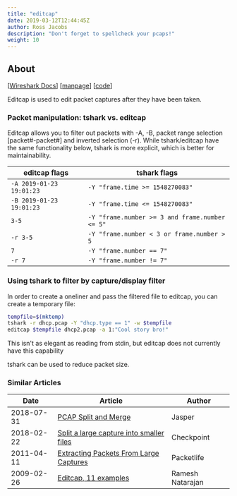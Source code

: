 ```yaml
---
title: "editcap"
date: 2019-03-12T12:44:45Z
author: Ross Jacobs
description: "Don't forget to spellcheck your pcaps!"
weight: 10
---
```


## About

[[Wireshark Docs](https://www.wireshark.org/docs/wsug_html_chunked/AppToolseditpcap.html)] [[manpage](https://www.wireshark.org/docs/man-pages/editcap.html)] [[code](https://github.com/wireshark/wireshark/blob/master/editcap.c)]

Editcap is used to edit packet captures after they have been taken.

### Packet manipulation: tshark vs. editcap 

Editcap allows you to filter out packets with -A, -B, packet range selection
[packet#-packet#] and inverted selection (-r). While tshark/editcap have the
same functionality below, tshark is more explicit, which is better for maintainability.

| editcap flags            | tshark flags                                   |
|--------------------------|------------------------------------------------|
| `-A 2019-01-23 19:01:23` | `-Y "frame.time >= 1548270083"`                |
| `-B 2019-01-23 19:01:23` | `-Y "frame.time <= 1548270083"`                |
| `3-5`                    | `-Y "frame.number >= 3 and frame.number <= 5"` |
| `-r 3-5`                 | `-Y "frame.number < 3 or frame.number > 5`     |
| `7`                      | `-Y "frame.number == 7"`                       |
| `-r 7`                   | `-Y "frame.number != 7"`                       |

### Using tshark to filter by capture/display filter

In order to create a oneliner and pass the filtered file to editcap, you can
create a temporary file:

```bash
tempfile=$(mktemp)
tshark -r dhcp.pcap -Y "dhcp.type == 1" -w $tempfile
editcap $tempfile dhcp2.pcap -a 1:"Cool story bro!"
```

This isn't as elegant as reading from stdin, but editcap does not currently have
this capability

tshark can be used to reduce packet size.

### Similar Articles

| Date | Article | Author |
| ---- | ------- | ------ |
| 2018-07-31 | [PCAP Split and Merge](https://blog.packet-foo.com/2018/07/pcap-split-and-merge/) | Jasper |
| 2018-02-22 | [Split a large capture into smaller files](https://supportcenter.checkpoint.com/supportcenter/portal?eventSubmit_doGoviewsolutiondetails=&solutionid=sk43076) | Checkpoint |
| 2011-04-11 | [Extracting Packets From Large Captures](https://packetlife.net/blog/2011/apr/11/extracting-packets-large-captures/) | Packetlife |
| 2009-02-26 | [Editcap, 11 examples](https://www.thegeekstuff.com/2009/02/editcap-guide-11-examples-to-handle-network-packet-dumps-effectively/) | Ramesh Natarajan |
